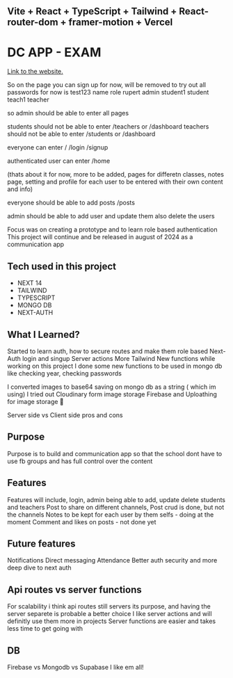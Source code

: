 ## Vite + React + TypeScript + Tailwind + React-router-dom + framer-motion + Vercel


# DC APP - EXAM

[Link to the website.](https://dev-dcapp.vercel.app)

So on the page you can sign up for now, will be removed
to try out all passwords for now is test123
name        role
rupert      admin
student1    student
teach1      teacher

so admin should be able to enter all pages

students should not be able to enter /teachers or /dashboard
teachers should not be able to enter /students or /dashboard

everyone can enter / /login /signup

authenticated user can enter /home

(thats about it for now, more to be added, pages for differetn classes, notes page, setting and profile for each user to be entered with their own content and info)

everyone should be able to add posts /posts

admin should be able to add user and update them also delete the users

Focus was on creating a prototype and to learn role based authentication
This project will continue and be released in august of 2024 as a communication app 

## Tech used in this project

-   NEXT 14
-   TAILWIND
-   TYPESCRIPT
-   MONGO DB
-   NEXT-AUTH



## What I Learned?

Started to learn auth, how to secure routes and make them role based
Next-Auth login and singup
Server actions
More Tailwind
New functions while working on this project
I done some new functions to be used in mongo db like checking year, checking passwords

I converted images to base64 saving on mongo db as a string ( which im using)
I tried out Cloudinary form image storage
Firebase and Uploathing for image storage 🥳 

Server side vs Client side pros and cons

## Purpose
Purpose is to build and communication app so that the school dont have to use fb groups and has full control over the content

## Features
Features will include, login, admin being able to add, update delete students and teachers
Post to share on different channels, 
Post crud is done, but not the channels
Notes to be kept for each user by them selfs - doing at the moment
Comment and likes on posts - not done yet

## Future features
Notifications
Direct messaging
Attendance
Better auth security and more deep dive to next auth

## Api routes vs server functions
For scalability i think api routes still servers its purpose, and having the server separete is probable a better choice
I like server actions and will definitly use them more in projects
Server functions are easier and takes less time to get going with

## DB
Firebase vs Mongodb vs Supabase
I like em all!



